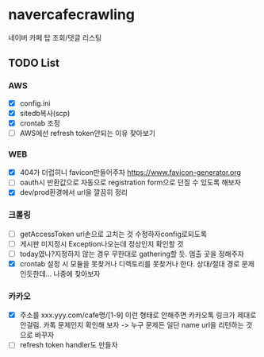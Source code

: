 # navercafecrawling

네이버 카페 탑 조회/댓글 리스팅


## TODO List
### AWS
- [x] config.ini
- [x] sitedb복사(scp)
- [x] crontab 조정
- [ ] AWS에선 refresh token안되는 이유 찾아보기

### WEB
- [x] 404가 더럽히니 favicon만들어주자 https://www.favicon-generator.org
- [ ] oauth시 반환값으로 자동으로 registration form으로 던질 수 있도록 해보자
- [x] dev/prod환경에서 url을 깔끔히 정리

### 크롤링
- [ ] getAccessToken url손으로 고치는 것 수정하자config로되도록
- [ ] 게시판 미지정시 Exception나오는데 정상인지 확인할 것
- [ ] today였나?지정하지 않는 경우 무한대로 gathering할 듯. 멈출 곳을 정해주자
- [x] crontab 설정 시 모듈을 못찾거나 디렉토리를 못찾거나 한다. 상대/절대 경로 문제인듯한데... 나중에 찾아보자

### 카카오

- [x] 주소를 xxx.yyy.com/cafe명/[1-9] 이런 형태로 안해주면 카카오톡 링크가 제대로 안걸림. 카톡 문제인지 확인해 보자 -> 누구 문제든 일단 name url을 리턴하는 것으로 바꾸자
- [ ] refresh token handler도 만들자
